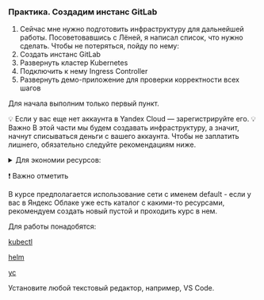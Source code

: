 ### Практика. Создадим инстанс GitLab


1. Сейчас мне нужно подготовить инфраструктуру для дальнейшей работы. Посоветовавшись с Лёней, я написал список, что нужно сделать. Чтобы не потеряться, пойду по нему:
1. Создать инстанс GitLab
1. Развернуть кластер Kubernetes
1. Подключить к нему Ingress Controller
1. Развернуть демо-приложение для проверки корректности всех шагов

 Для начала выполним только первый пункт.

💡 Если у вас еще нет аккаунта в Yandex Cloud — зарегистрируйте его.
💡 Важно
В этой части мы будем создавать инфраструктуру, а значит, начнут списываться деньги с вашего аккаунта. Чтобы не заплатить лишнего, обязательно следуйте рекомендациям ниже.

<details>
    <summary>Для экономии ресурсов: </summary>
    <br>

Для включения ресурсов:

```bash
yc managed-kubernetes cluster start kube-infra
yc application-load-balancer load-balancer start <id балансировщика>

```

Чтобы не переплачивать за работу всех инструментов, пока вы ими не пользуетесь, после того, как вы решите отдохнуть от выполнения заданий, остановите созданные ресурсы:

```bash
yc managed-kubernetes cluster stop kube-infra
yc application-load-balancer load-balancer list 
# командой выше вы получите id балансировщика(ов)
yc application-load-balancer load-balancer stop <id балансировщика>
```

💡 Не волнуйтесь, созданные сущности и данные не пропадут, после включения они вернутся на место. Тарифицируется только используемое место (диски)

</details>


❗ Важно отметить

В курсе предполагается использование сети с именем default - если у вас в Яндекс Облаке уже есть каталог с какими-то ресурсами, рекомендуем создать новый пустой и проходить курс в нем.

Для работы понадобятся:

[kubectl](https://kubernetes.io/docs/tasks/tools/)

[helm](https://helm.sh/docs/intro/install/)

[yc](https://cloud.yandex.com/en/docs/cli/operations/install-cli)

Установите любой текстовый редактор, например, VS Code.

